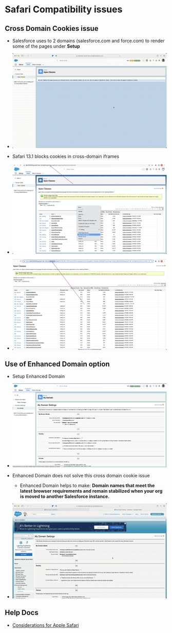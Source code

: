 # Safari Compatibility issues

## Cross Domain Cookies issue

- Salesforce uses to 2 domains (salesforce.com and force.com) to render some of the pages under **Setup**

- ![Demo](img/cross-domain-cookies-safari-1.webm.gif)
- Safari 13.1 blocks cookies in cross-domain iframes

- ![main](img/iframe-source-1.png)
- ![iframe](img/iframe.png)

## Use of Enhanced Domain option

- Setup Enhanced Domain
- ![Enhanced Domain](img/enhanced-domain-1.png)

- Enhanced Domain does not solve this cross domain cookie issue
    - Enhanced Domain helps to make: **Domain names that meet the latest browser requirements and remain stabilized when your org is moved to another Salesforce instance.**

- ![Demo](img/enhanceDomain-1.webm.gif)

## Help Docs
- [Considerations for Apple Safari
](https://help.salesforce.com/s/articleView?id=sf.getstart_browser_considerations_safari.htm&type=5)